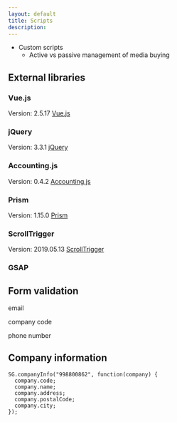 ```yaml
---
layout: default
title: Scripts
description:
---
```


* Custom scripts
  * Active vs passive management of media buying


## External libraries

### Vue.js

Version: 2.5.17
[Vue.js](https://vuejs.org/)

### jQuery

Version: 3.3.1
[jQuery](https://jquery.com/)

### Accounting.js

Version: 0.4.2
[Accounting.js](http://openexchangerates.github.io/accounting.js/)

### Prism

Version: 1.15.0
[Prism](https://prismjs.com/)

### ScrollTrigger

Version: 2019.05.13
[ScrollTrigger](https://github.com/terwanerik/ScrollTrigger)

### GSAP

## Form validation
email

company code

phone number

## Company information

```
SG.companyInfo("998800862", function(company) {
  company.code;
  company.name;
  company.address;
  company.postalCode;
  company.city;
});
```
